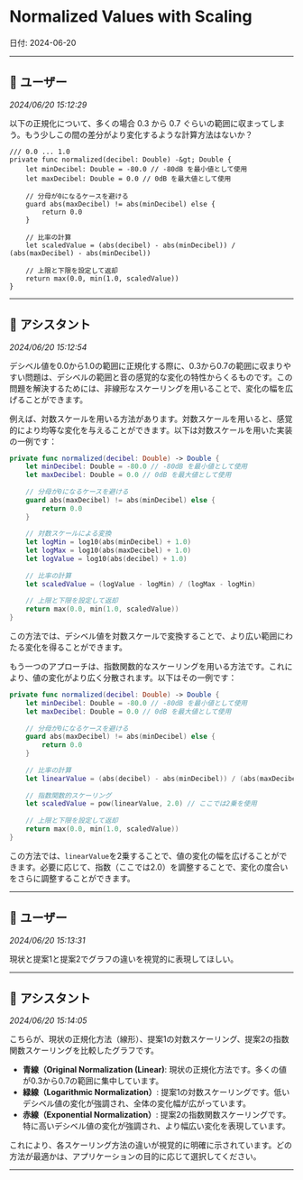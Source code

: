 # Normalized Values with Scaling

日付: 2024-06-20

---

## 👤 ユーザー
*2024/06/20 15:12:29*

以下の正規化について、多くの場合 0.3 から 0.7 ぐらいの範囲に収まってしまう。もう少しこの間の差分がより変化するような計算方法はないか？

    /// 0.0 ... 1.0
    private func normalized(decibel: Double) -&gt; Double {
        let minDecibel: Double = -80.0 // -80dB を最小値として使用
        let maxDecibel: Double = 0.0 // 0dB を最大値として使用
        
        // 分母が0になるケースを避ける
        guard abs(maxDecibel) != abs(minDecibel) else {
            return 0.0
        }
        
        // 比率の計算
        let scaledValue = (abs(decibel) - abs(minDecibel)) / (abs(maxDecibel) - abs(minDecibel))
        
        // 上限と下限を設定して返却
        return max(0.0, min(1.0, scaledValue))
    }

---

## 🤖 アシスタント
*2024/06/20 15:12:54*

デシベル値を0.0から1.0の範囲に正規化する際に、0.3から0.7の範囲に収まりやすい問題は、デシベルの範囲と音の感覚的な変化の特性からくるものです。この問題を解決するためには、非線形なスケーリングを用いることで、変化の幅を広げることができます。

例えば、対数スケールを用いる方法があります。対数スケールを用いると、感覚的により均等な変化を与えることができます。以下は対数スケールを用いた実装の一例です：

```swift
private func normalized(decibel: Double) -> Double {
    let minDecibel: Double = -80.0 // -80dB を最小値として使用
    let maxDecibel: Double = 0.0 // 0dB を最大値として使用
    
    // 分母が0になるケースを避ける
    guard abs(maxDecibel) != abs(minDecibel) else {
        return 0.0
    }
    
    // 対数スケールによる変換
    let logMin = log10(abs(minDecibel) + 1.0)
    let logMax = log10(abs(maxDecibel) + 1.0)
    let logValue = log10(abs(decibel) + 1.0)
    
    // 比率の計算
    let scaledValue = (logValue - logMin) / (logMax - logMin)
    
    // 上限と下限を設定して返却
    return max(0.0, min(1.0, scaledValue))
}
```

この方法では、デシベル値を対数スケールで変換することで、より広い範囲にわたる変化を得ることができます。

もう一つのアプローチは、指数関数的なスケーリングを用いる方法です。これにより、値の変化がより広く分散されます。以下はその一例です：

```swift
private func normalized(decibel: Double) -> Double {
    let minDecibel: Double = -80.0 // -80dB を最小値として使用
    let maxDecibel: Double = 0.0 // 0dB を最大値として使用
    
    // 分母が0になるケースを避ける
    guard abs(maxDecibel) != abs(minDecibel) else {
        return 0.0
    }
    
    // 比率の計算
    let linearValue = (abs(decibel) - abs(minDecibel)) / (abs(maxDecibel) - abs(minDecibel))
    
    // 指数関数的スケーリング
    let scaledValue = pow(linearValue, 2.0) // ここでは2乗を使用
    
    // 上限と下限を設定して返却
    return max(0.0, min(1.0, scaledValue))
}
```

この方法では、`linearValue`を2乗することで、値の変化の幅を広げることができます。必要に応じて、指数（ここでは2.0）を調整することで、変化の度合いをさらに調整することができます。

---

## 👤 ユーザー
*2024/06/20 15:13:31*

現状と提案1と提案2でグラフの違いを視覚的に表現してほしい。

---

## 🤖 アシスタント
*2024/06/20 15:14:05*

こちらが、現状の正規化方法（線形）、提案1の対数スケーリング、提案2の指数関数スケーリングを比較したグラフです。

- **青線（Original Normalization (Linear)**: 現状の正規化方法です。多くの値が0.3から0.7の範囲に集中しています。
- **緑線（Logarithmic Normalization）**: 提案1の対数スケーリングです。低いデシベル値の変化が強調され、全体の変化幅が広がっています。
- **赤線（Exponential Normalization）**: 提案2の指数関数スケーリングです。特に高いデシベル値の変化が強調され、より幅広い変化を表現しています。

これにより、各スケーリング方法の違いが視覚的に明確に示されています。どの方法が最適かは、アプリケーションの目的に応じて選択してください。

---
